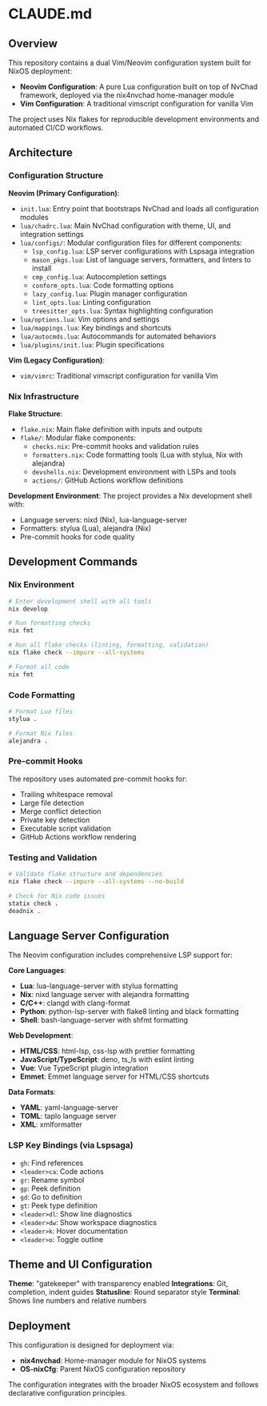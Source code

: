 # CLAUDE.md

## Overview

This repository contains a dual Vim/Neovim configuration system built for NixOS deployment:

- **Neovim Configuration**: A pure Lua configuration built on top of NvChad framework, deployed via the nix4nvchad home-manager module
- **Vim Configuration**: A traditional vimscript configuration for vanilla Vim

The project uses Nix flakes for reproducible development environments and automated CI/CD workflows.

## Architecture

### Configuration Structure

**Neovim (Primary Configuration)**:
- `init.lua`: Entry point that bootstraps NvChad and loads all configuration modules
- `lua/chadrc.lua`: Main NvChad configuration with theme, UI, and integration settings
- `lua/configs/`: Modular configuration files for different components:
  - `lsp_config.lua`: LSP server configurations with Lspsaga integration
  - `mason_pkgs.lua`: List of language servers, formatters, and linters to install
  - `cmp_config.lua`: Autocompletion settings
  - `conform_opts.lua`: Code formatting options
  - `lazy_config.lua`: Plugin manager configuration
  - `lint_opts.lua`: Linting configuration
  - `treesitter_opts.lua`: Syntax highlighting configuration
- `lua/options.lua`: Vim options and settings
- `lua/mappings.lua`: Key bindings and shortcuts
- `lua/autocmds.lua`: Autocommands for automated behaviors
- `lua/plugins/init.lua`: Plugin specifications

**Vim (Legacy Configuration)**:
- `vim/vimrc`: Traditional vimscript configuration for vanilla Vim

### Nix Infrastructure

**Flake Structure**:
- `flake.nix`: Main flake definition with inputs and outputs
- `flake/`: Modular flake components:
  - `checks.nix`: Pre-commit hooks and validation rules
  - `formatters.nix`: Code formatting tools (Lua with stylua, Nix with alejandra)
  - `devshells.nix`: Development environment with LSPs and tools
  - `actions/`: GitHub Actions workflow definitions

**Development Environment**:
The project provides a Nix development shell with:
- Language servers: nixd (Nix), lua-language-server
- Formatters: stylua (Lua), alejandra (Nix)
- Pre-commit hooks for code quality

## Development Commands

### Nix Environment
```bash
# Enter development shell with all tools
nix develop

# Run formatting checks
nix fmt

# Run all flake checks (linting, formatting, validation)
nix flake check --impure --all-systems

# Format all code
nix fmt
```

### Code Formatting
```bash
# Format Lua files
stylua .

# Format Nix files
alejandra .
```

### Pre-commit Hooks
The repository uses automated pre-commit hooks for:
- Trailing whitespace removal
- Large file detection
- Merge conflict detection
- Private key detection
- Executable script validation
- GitHub Actions workflow rendering

### Testing and Validation
```bash
# Validate flake structure and dependencies
nix flake check --impure --all-systems --no-build

# Check for Nix code issues
statix check .
deadnix .
```

## Language Server Configuration

The Neovim configuration includes comprehensive LSP support for:

**Core Languages**:
- **Lua**: lua-language-server with stylua formatting
- **Nix**: nixd language server with alejandra formatting
- **C/C++**: clangd with clang-format
- **Python**: python-lsp-server with flake8 linting and black formatting
- **Shell**: bash-language-server with shfmt formatting

**Web Development**:
- **HTML/CSS**: html-lsp, css-lsp with prettier formatting
- **JavaScript/TypeScript**: deno, ts_ls with eslint linting
- **Vue**: Vue TypeScript plugin integration
- **Emmet**: Emmet language server for HTML/CSS shortcuts

**Data Formats**:
- **YAML**: yaml-language-server
- **TOML**: taplo language server
- **XML**: xmlformatter

### LSP Key Bindings (via Lspsaga)
- `gh`: Find references
- `<leader>ca`: Code actions
- `gr`: Rename symbol
- `gp`: Peek definition
- `gd`: Go to definition
- `gt`: Peek type definition
- `<leader>dl`: Show line diagnostics
- `<leader>dw`: Show workspace diagnostics
- `<leader>k`: Hover documentation
- `<leader>o`: Toggle outline

## Theme and UI Configuration

**Theme**: "gatekeeper" with transparency enabled
**Integrations**: Git, completion, indent guides
**Statusline**: Round separator style
**Terminal**: Shows line numbers and relative numbers

## Deployment

This configuration is designed for deployment via:
- **nix4nvchad**: Home-manager module for NixOS systems
- **OS-nixCfg**: Parent NixOS configuration repository

The configuration integrates with the broader NixOS ecosystem and follows declarative configuration principles.
